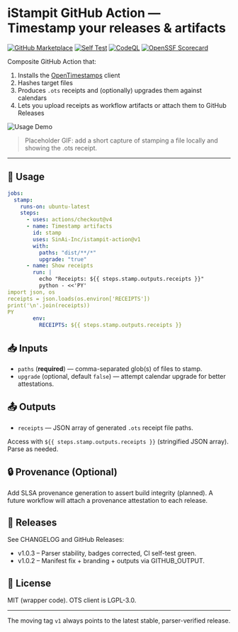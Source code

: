 # iStampit GitHub Action — Timestamp your releases & artifacts

[![GitHub Marketplace](https://img.shields.io/badge/Marketplace-iStampit--action-blue?logo=github)](https://github.com/marketplace/actions/istampit-timestamp)
[![Self Test](https://github.com/SinAi-Inc/istampit-action/actions/workflows/self-test.yml/badge.svg)](https://github.com/SinAi-Inc/istampit-action/actions/workflows/self-test.yml)
[![CodeQL](https://github.com/SinAi-Inc/istampit-action/actions/workflows/codeql.yml/badge.svg)](https://github.com/SinAi-Inc/istampit-action/actions/workflows/codeql.yml)
[![OpenSSF Scorecard](https://api.securityscorecards.dev/projects/github.com/SinAi-Inc/istampit-action/badge)](https://securityscorecards.dev/viewer/?uri=github.com/SinAi-Inc/istampit-action)

Composite GitHub Action that:

1. Installs the [OpenTimestamps](https://opentimestamps.org/) client
2. Hashes target files
3. Produces `.ots` receipts and (optionally) upgrades them against calendars
4. Lets you upload receipts as workflow artifacts or attach them to GitHub Releases

![Usage Demo](./docs/usage-demo.gif)

> Placeholder GIF: add a short capture of stamping a file locally and showing the .ots receipt.

---

## 🔧 Usage

```yaml
jobs:
  stamp:
    runs-on: ubuntu-latest
    steps:
      - uses: actions/checkout@v4
      - name: Timestamp artifacts
        id: stamp
        uses: SinAi-Inc/istampit-action@v1
        with:
          paths: "dist/**/*"
          upgrade: "true"
      - name: Show receipts
        run: |
          echo "Receipts: ${{ steps.stamp.outputs.receipts }}"
          python - <<'PY'
import json, os
receipts = json.loads(os.environ['RECEIPTS'])
print('\n'.join(receipts))
PY
        env:
          RECEIPTS: ${{ steps.stamp.outputs.receipts }}
```

## 📥 Inputs

* `paths` (**required**) — comma-separated glob(s) of files to stamp.
* `upgrade` (optional, default `false`) — attempt calendar upgrade for better attestations.

## 📤 Outputs

* `receipts` — JSON array of generated `.ots` receipt file paths.

Access with `${{ steps.stamp.outputs.receipts }}` (stringified JSON array). Parse as needed.

## 🔒 Provenance (Optional)

Add SLSA provenance generation to assert build integrity (planned). A future workflow will attach a provenance attestation to each release.

## 📝 Releases

See CHANGELOG and GitHub Releases:

* v1.0.3 – Parser stability, badges corrected, CI self-test green.
* v1.0.2 – Manifest fix + branding + outputs via GITHUB_OUTPUT.


## 📜 License

MIT (wrapper code). OTS client is LGPL-3.0.

---

The moving tag `v1` always points to the latest stable, parser-verified release.
